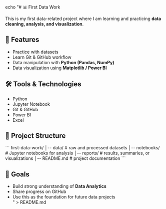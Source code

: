 echo "# 📊 First Data Work  

This is my first data-related project where I am learning and practicing **data cleaning, analysis, and visualization**.  

## 🚀 Features  
- Practice with datasets  
- Learn Git & GitHub workflow  
- Data manipulation with **Python (Pandas, NumPy)**  
- Data visualization using **Matplotlib / Power BI**  

## 🛠️ Tools & Technologies  
- Python  
- Jupyter Notebook  
- Git & GitHub  
- Power BI  
- Excel  

## 📂 Project Structure  
\`\`\`
first-data-work/
│-- data/         # raw and processed datasets
│-- notebooks/    # Jupyter notebooks for analysis
│-- reports/      # results, summaries, or visualizations
│-- README.md     # project documentation
\`\`\`

## 📌 Goals  
- Build strong understanding of **Data Analytics**  
- Share progress on GitHub  
- Use this as the foundation for future data projects  
" > README.md
